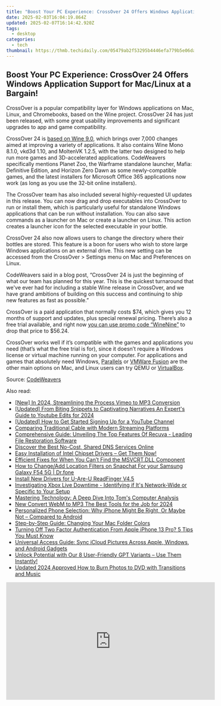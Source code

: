 ```yaml
---
title: "Boost Your PC Experience: CrossOver 24 Offers Windows Application Support for Mac/Linux at a Bargain!"
date: 2025-02-03T16:04:19.864Z
updated: 2025-02-07T16:14:42.920Z
tags:
  - desktop
categories:
  - tech
thumbnail: https://thmb.techidaily.com/05479ab2f53295b4446efa779b5e06dadae08cc862a5624cd34b09a0a0a9e6ca.png
---
```


## Boost Your PC Experience: CrossOver 24 Offers Windows Application Support for Mac/Linux at a Bargain!

CrossOver is a popular compatibility layer for Windows applications on Mac, Linux, and Chromebooks, based on the Wine project. CrossOver 24 has just been released, with some great usability improvements and significant upgrades to app and game compatibility.

 CrossOver 24 is [based on Wine 9.0](https://vimeo-videos.techidaily.com/updated-quick-tips-to-produce-quality-thumbnails-fast/), which brings over 7,000 changes aimed at improving a variety of applications. It also contains Wine Mono 8.1.0, vkd3d 1.10, and MoltenVK 1.2.5, with the latter two designed to help run more games and 3D-accelerated applications. CodeWeavers specifically mentions Planet Zoo, the Warframe standalone launcher, Mafia: Definitive Edition, and Horizon Zero Dawn as some newly-compatible games, and the latest installers for Microsoft Office 365 applications now work (as long as you use the 32-bit online installers).

 The CrossOver team has also included several highly-requested UI updates in this release. You can now drag and drop executables into CrossOver to run or install them, which is particularly useful for standalone Windows applications that can be run without installation. You can also save commands as a launcher on Mac or create a launcher on Linux. This action creates a launcher icon for the selected executable in your bottle.

 CrossOver 24 also now allows users to change the directory where their bottles are stored. This feature is a boon for users who wish to store large Windows applications on an external drive. This new setting can be accessed from the CrossOver > Settings menu on Mac and Preferences on Linux.

 CodeWeavers said in a blog post, “CrossOver 24 is just the beginning of what our team has planned for this year. This is the quickest turnaround that we've ever had for including a stable Wine release in CrossOver, and we have grand ambitions of building on this success and continuing to ship new features as fast as possible.”

 CrossOver is a paid application that normally costs $74, which gives you 12 months of support and updates, plus special renewal pricing. There’s also a free trial available, and right now [you can use promo code “WineNine”](https://www.codeweavers.com/store?deal=WineNine) to drop that price to $56.24.

 CrossOver works well if it’s compatible with the games and applications you need (that’s what the free trial is for), since it doesn’t require a Windows license or virtual machine running on your computer. For applications and games that absolutely need Windows, [Parallels](https://screen-mirror.techidaily.com/in-2024-how-to-cast-oneplus-11r-screen-to-pc-using-wifi-drfone-by-drfone-android/) or [VMWare Fusion](https://graphic-issues.techidaily.com/accessing-hidden-screen-settings-in-nvidia/) are the other main options on Mac, and Linux users can try QEMU or [VirtualBox](https://unlock-android.techidaily.com/in-2024-rootjunky-apk-to-bypass-google-frp-lock-for-infinix-hot-30-5g-by-drfone-android/).

 Source: [CodeWeavers](https://www.codeweavers.com/blog/mjohnson/2024/2/22/crossover-24-with-wine-9-in-record-time)

<ins class="adsbygoogle"
     style="display:block"
     data-ad-format="autorelaxed"
     data-ad-client="ca-pub-7571918770474297"
     data-ad-slot="1223367746"></ins>

<ins class="adsbygoogle"
     style="display:block"
     data-ad-client="ca-pub-7571918770474297"
     data-ad-slot="8358498916"
     data-ad-format="auto"
     data-full-width-responsive="true"></ins>

<span class="atpl-alsoreadstyle">Also read:</span>
<div><ul>
<li><a href="https://vimeo-videos.techidaily.com/new-in-2024-streamlining-the-process-vimeo-to-mp3-conversion/"><u>[New] In 2024, Streamlining the Process Vimeo to MP3 Conversion</u></a></li>
<li><a href="https://eaxpv-info.techidaily.com/updated-from-biting-snippets-to-captivating-narratives-an-experts-guide-to-youtube-edits-for-2024/"><u>[Updated] From Biting Snippets to Captivating Narratives An Expert's Guide to Youtube Edits for 2024</u></a></li>
<li><a href="https://facebook-video-footage.techidaily.com/updated-how-to-get-started-signing-up-for-a-youtube-channel/"><u>[Updated] How to Get Started Signing Up for a YouTube Channel</u></a></li>
<li><a href="https://techtrends.techidaily.com/comparing-traditional-cable-with-modern-streaming-platforms/"><u>Comparing Traditional Cable with Modern Streaming Platforms</u></a></li>
<li><a href="https://techtrends.techidaily.com/comprehensive-guide-unveiling-the-top-features-of-recuva-leading-file-restoration-software/"><u>Comprehensive Guide: Unveiling The Top Features Of Recuva - Leading File Restoration Software</u></a></li>
<li><a href="https://techtrends.techidaily.com/discover-the-best-no-cost-shared-dns-services-online/"><u>Discover the Best No-Cost, Shared DNS Services Online</u></a></li>
<li><a href="https://hardware-updates.techidaily.com/1722970404521-easy-installation-of-intel-chipset-drivers-get-them-now/"><u>Easy Installation of Intel Chipset Drivers – Get Them Now!</u></a></li>
<li><a href="https://techtrends.techidaily.com/efficient-fixes-for-when-you-cant-find-the-msvcrtdll-component/"><u>Efficient Fixes for When You Can’t Find the MSVCRT.DLL Component</u></a></li>
<li><a href="https://location-social.techidaily.com/how-to-changeadd-location-filters-on-snapchat-for-your-samsung-galaxy-f54-5g-drfone-by-drfone-virtual-android/"><u>How to Change/Add Location Filters on Snapchat For your Samsung Galaxy F54 5G | Dr.fone</u></a></li>
<li><a href="https://driver-install.techidaily.com/install-new-drivers-for-u-are-u-readfinger-v45/"><u>Install New Drivers for U-Are-U ReadFinger V4.5</u></a></li>
<li><a href="https://techtrends.techidaily.com/investigating-xbox-live-downtime-identifying-if-its-network-wide-or-specific-to-your-setup/"><u>Investigating Xbox Live Downtime - Identifying if It's Network-Wide or Specific to Your Setup</u></a></li>
<li><a href="https://techtrends.techidaily.com/mastering-technology-a-deep-dive-into-toms-computer-analysis/"><u>Mastering Technology: A Deep Dive Into Tom's Computer Analysis</u></a></li>
<li><a href="https://ai-driven-video-production.techidaily.com/new-convert-webm-to-mp3-the-best-tools-for-the-job-for-2024/"><u>New Convert WebM to MP3 The Best Tools for the Job for 2024</u></a></li>
<li><a href="https://techtrends.techidaily.com/personalized-phone-selection-why-iphone-might-be-right-or-maybe-not-compared-to-android/"><u>Personalized Phone Selection: Why iPhone Might Be Right, Or Maybe Not – Compared to Android</u></a></li>
<li><a href="https://techtrends.techidaily.com/step-by-step-guide-changing-your-mac-folder-colors/"><u>Step-by-Step Guide: Changing Your Mac Folder Colors</u></a></li>
<li><a href="https://apple-account.techidaily.com/turning-off-two-factor-authentication-from-apple-iphone-13-pro-5-tips-you-must-know-by-drfone-ios/"><u>Turning Off Two Factor Authentication From Apple iPhone 13 Pro? 5 Tips You Must Know</u></a></li>
<li><a href="https://techtrends.techidaily.com/universal-access-guide-sync-icloud-pictures-across-apple-windows-and-android-gadgets/"><u>Universal Access Guide: Sync iCloud Pictures Across Apple, Windows, and Android Gadgets</u></a></li>
<li><a href="https://tech-hub.techidaily.com/unlock-potential-with-our-8-user-friendly-gpt-variants-use-them-instantly/"><u>Unlock Potential with Our 8 User-Friendly GPT Variants – Use Them Instantly!</u></a></li>
<li><a href="https://meme-emoji.techidaily.com/updated-2024-approved-how-to-burn-photos-to-dvd-with-transitions-and-music/"><u>Updated 2024 Approved How to Burn Photos to DVD with Transitions and Music</u></a></li>
</ul></div>

<!-- affiliate ads begin -->
<iframe width="560" height="315" src="https://www.youtube.com/embed/W5aJC8okA8s?si=L2rnYAp-gmGlLQSf" title="YouTube video player" frameborder="0" allow="accelerometer; autoplay; clipboard-write; encrypted-media; gyroscope; picture-in-picture; web-share" referrerpolicy="strict-origin-when-cross-origin" allowfullscreen></iframe>
<!-- affiliate ads end -->

